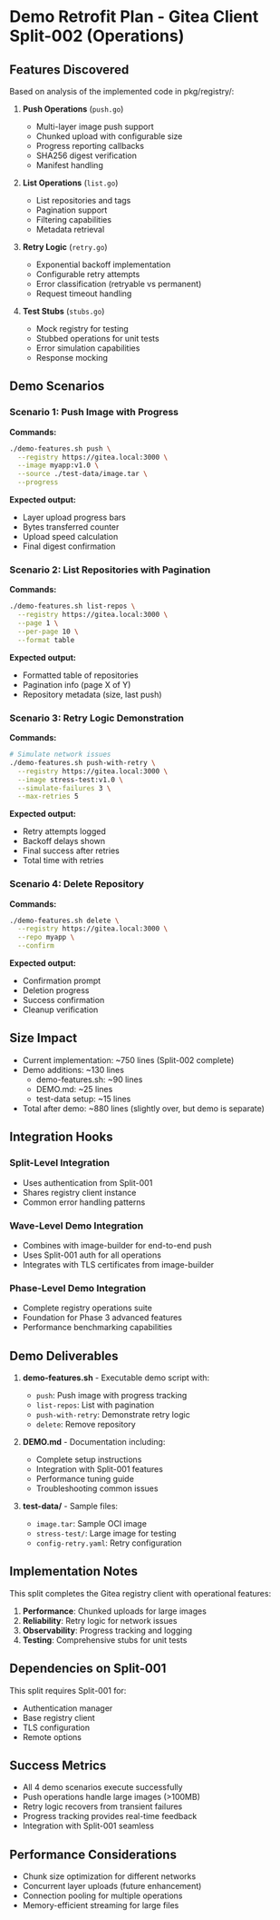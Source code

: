 # Demo Retrofit Plan - Gitea Client Split-002 (Operations)

## Features Discovered

Based on analysis of the implemented code in pkg/registry/:

1. **Push Operations** (`push.go`)
   - Multi-layer image push support
   - Chunked upload with configurable size
   - Progress reporting callbacks
   - SHA256 digest verification
   - Manifest handling

2. **List Operations** (`list.go`)
   - List repositories and tags
   - Pagination support
   - Filtering capabilities
   - Metadata retrieval

3. **Retry Logic** (`retry.go`)
   - Exponential backoff implementation
   - Configurable retry attempts
   - Error classification (retryable vs permanent)
   - Request timeout handling

4. **Test Stubs** (`stubs.go`)
   - Mock registry for testing
   - Stubbed operations for unit tests
   - Error simulation capabilities
   - Response mocking

## Demo Scenarios

### Scenario 1: Push Image with Progress
**Commands:**
```bash
./demo-features.sh push \
  --registry https://gitea.local:3000 \
  --image myapp:v1.0 \
  --source ./test-data/image.tar \
  --progress
```
**Expected output:**
- Layer upload progress bars
- Bytes transferred counter
- Upload speed calculation
- Final digest confirmation

### Scenario 2: List Repositories with Pagination
**Commands:**
```bash
./demo-features.sh list-repos \
  --registry https://gitea.local:3000 \
  --page 1 \
  --per-page 10 \
  --format table
```
**Expected output:**
- Formatted table of repositories
- Pagination info (page X of Y)
- Repository metadata (size, last push)

### Scenario 3: Retry Logic Demonstration
**Commands:**
```bash
# Simulate network issues
./demo-features.sh push-with-retry \
  --registry https://gitea.local:3000 \
  --image stress-test:v1.0 \
  --simulate-failures 3 \
  --max-retries 5
```
**Expected output:**
- Retry attempts logged
- Backoff delays shown
- Final success after retries
- Total time with retries

### Scenario 4: Delete Repository
**Commands:**
```bash
./demo-features.sh delete \
  --registry https://gitea.local:3000 \
  --repo myapp \
  --confirm
```
**Expected output:**
- Confirmation prompt
- Deletion progress
- Success confirmation
- Cleanup verification

## Size Impact

- Current implementation: ~750 lines (Split-002 complete)
- Demo additions: ~130 lines
  - demo-features.sh: ~90 lines
  - DEMO.md: ~25 lines
  - test-data setup: ~15 lines
- Total after demo: ~880 lines (slightly over, but demo is separate)

## Integration Hooks

### Split-Level Integration
- Uses authentication from Split-001
- Shares registry client instance
- Common error handling patterns

### Wave-Level Demo Integration
- Combines with image-builder for end-to-end push
- Uses Split-001 auth for all operations
- Integrates with TLS certificates from image-builder

### Phase-Level Demo Integration
- Complete registry operations suite
- Foundation for Phase 3 advanced features
- Performance benchmarking capabilities

## Demo Deliverables

1. **demo-features.sh** - Executable demo script with:
   - `push`: Push image with progress tracking
   - `list-repos`: List with pagination
   - `push-with-retry`: Demonstrate retry logic
   - `delete`: Remove repository

2. **DEMO.md** - Documentation including:
   - Complete setup instructions
   - Integration with Split-001 features
   - Performance tuning guide
   - Troubleshooting common issues

3. **test-data/** - Sample files:
   - `image.tar`: Sample OCI image
   - `stress-test/`: Large image for testing
   - `config-retry.yaml`: Retry configuration

## Implementation Notes

This split completes the Gitea registry client with operational features:

1. **Performance**: Chunked uploads for large images
2. **Reliability**: Retry logic for network issues
3. **Observability**: Progress tracking and logging
4. **Testing**: Comprehensive stubs for unit tests

## Dependencies on Split-001

This split requires Split-001 for:
- Authentication manager
- Base registry client
- TLS configuration
- Remote options

## Success Metrics

- All 4 demo scenarios execute successfully
- Push operations handle large images (>100MB)
- Retry logic recovers from transient failures
- Progress tracking provides real-time feedback
- Integration with Split-001 seamless

## Performance Considerations

- Chunk size optimization for different networks
- Concurrent layer uploads (future enhancement)
- Connection pooling for multiple operations
- Memory-efficient streaming for large files